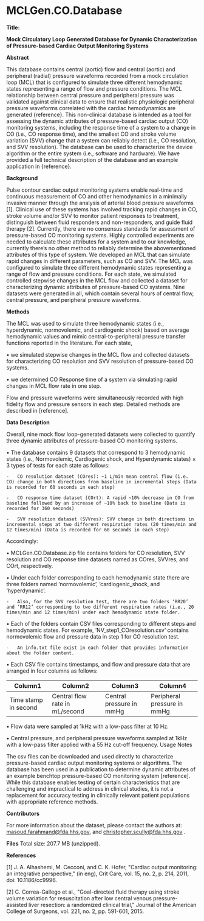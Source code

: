 # MCLGen.CO.Database
**Title:**

**Mock Circulatory Loop Generated Database for Dynamic Characterization of Pressure-based Cardiac Output Monitoring Systems** 

**Abstract** 

This database contains central (aortic) flow and central (aortic) and peripheral (radial) pressure waveforms recorded from a mock circulation loop (MCL) that is configured to simulate three different hemodynamic states representing a range of flow and pressure conditions. The MCL relationship between central pressure and peripheral pressure was validated against clinical data to ensure that realistic physiologic peripheral pressure waveforms correlated with the cardiac hemodynamics are generated {reference}. This non-clinical database is intended as a tool for assessing the dynamic attributes of pressure-based cardiac output (CO) monitoring systems, including the response time of a system to a change in CO (i.e., CO response time), and the smallest CO and stroke volume variation (SVV) change that a system can reliably detect (i.e., CO resolution, and SVV resolution). The database can be used to characterize the device algorithm or the entire system (i.e., software and hardware). We have provided a full technical description of the database and an example application in {reference}.

**Background**

Pulse contour cardiac output monitoring systems enable real-time and continuous measurement of CO and other hemodynamics in a minimally invasive manner through the analysis of arterial blood pressure waveforms [1]. Clinical use of these systems has involved tracking rapid changes in CO, stroke volume and/or SVV to monitor patient responses to treatment, distinguish between fluid responders and non-responders, and guide fluid therapy [2]. Currently, there are no consensus standards for assessment of pressure-based CO monitoring systems. Highly controlled experiments are needed to calculate these attributes for a system and to our knowledge, currently there’s no other method to reliably determine the abovementioned attributes of this type of system. 
We developed an MCL that can simulate rapid changes in different parameters, such as CO and SVV. The MCL was configured to simulate three different hemodynamic states representing a range of flow and pressure conditions. For each state, we simulated controlled stepwise changes in the MCL flow and collected a dataset for characterizing dynamic attributes of pressure-based CO systems. Nine datasets were generated in all, which contain several hours of central flow, central pressure, and peripheral pressure waveforms.

**Methods**

The MCL was used to simulate three hemodynamic states (i.e., hyperdynamic, normovolemic, and cardiogenic shock) based on average hemodynamic values and mimic central-to-peripheral pressure transfer functions reported in the literature. For each state, 

•	we simulated stepwise changes in the MCL flow and collected datasets for characterizing CO resolution and SVV resolution of pressure-based CO systems. 

•	we determined CO Response time of a system via simulating rapid changes in MCL flow rate in one step. 

Flow and pressure waveforms were simultaneously recorded with high fidelity flow and pressure sensors in each step. Detailed methods are described in [reference].

**Data Description**

Overall, nine mock flow loop-generated datasets were collected to quantify three dynamic attributes of pressure-based CO monitoring systems.

•	The database contains 9 datasets that correspond to 3 hemodynamic states (i.e., Normovolemic, Cardiogenic shock, and Hyperdynamic states) × 3 types of tests for each state as follows:

    - 	CO resolution dataset (COres): ~1 L/min mean central flow (i.e. CO) change in both directions from baseline in incremental steps (Data is recorded for 60 seconds in each step)

    - 	CO response time dataset (COrt): A rapid ~10% decrease in CO from baseline followed by an increase of ~10% back to baseline (Data is recorded for 360 seconds)

    - 	SVV resolution dataset (SVVres): SVV change in both directions in incremental steps at two different respiration rates (20 times/min and 12 times/min) (Data is recorded for 60 seconds in each step)

Accordingly: 

•	MCLGen.CO.Database.zip file contains folders for CO resolution, SVV resolution and CO response time datasets named as COres, SVVres, and COrt, respectively. 

•	Under each folder corresponding to each hemodynamic state there are three folders named ‘normovolemic’, ‘cardiogenic_shock, and ‘hyperdynamic’.

    - 	Also, for the SVV resolution test, there are two folders ‘RR20’ and ‘RR12’ corresponding to two different respiration rates (i.e., 20 times/min and 12 times/min) under each hemodynamic state folder.

•	Each of the folders contain CSV files corresponding to different steps and hemodynamic states. For example, ’NV_step1_COresolution.csv’ contains normovolemic flow and pressure data in step 1 for CO resolution test.

    - 	An info.txt file exist in each folder that provides information about the folder content. 

•	Each CSV file contains timestamps, and flow and pressure data that are arranged in four columns as follows: 

| Column1  | Column2 |Column3 |Column4 |
| ------------- | ------------- |------------- |------------- |
| Time stamp in second | Central flow rate in mL/second  | Central pressure in mmHg  | Peripheral pressure in mmHg  |


•	Flow data were sampled at 1kHz with a low-pass filter at 10 Hz.

•	Central pressure, and peripheral pressure waveforms sampled at 1kHz with a low-pass filter applied with a 55 Hz cut-off frequency.
Usage Notes

The csv files can be downloaded and used directly to characterize pressure-based cardiac output monitoring systems or algorithms. The database has been used in a publication to determine dynamic attributes of an example benchtop pressure-based CO monitoring system [reference]. While this database enables testing of certain characteristics that are challenging and impractical to address in clinical studies, it is not a replacement for accuracy testing in clinically relevant patient populations with appropriate reference methods. 

**Contributors**

For more information about the dataset, please contact the authors at: masoud.farahmand@fda.hhs.gov, and christopher.scully@fda.hhs.gov .

**Files**
Total size: 207.7 MB (unzipped).

**References**

[1]	J. A. Alhashemi, M. Cecconi, and C. K. Hofer, "Cardiac output monitoring: an integrative perspective," (in eng), Crit Care, vol. 15, no. 2, p. 214, 2011, doi: 10.1186/cc9996.

[2]	C. Correa-Gallego et al., "Goal-directed fluid therapy using stroke volume variation for resuscitation after low central venous pressure-assisted liver resection: a randomized clinical trial," Journal of the American College of Surgeons, vol. 221, no. 2, pp. 591-601, 2015.


